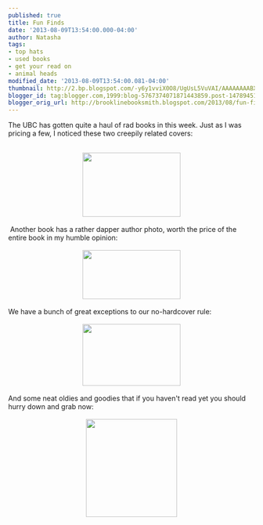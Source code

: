 ```yaml
---
published: true
title: Fun Finds
date: '2013-08-09T13:54:00.000-04:00'
author: Natasha
tags:
- top hats
- used books
- get your read on
- animal heads
modified_date: '2013-08-09T13:54:00.081-04:00'
thumbnail: http://2.bp.blogspot.com/-y6y1vviX0O8/UgUsL5VuVAI/AAAAAAAABXA/7vVNz_C9c4s/s72-c/deadheads.jpg
blogger_id: tag:blogger.com,1999:blog-5767374071871443859.post-1478945180390265998
blogger_orig_url: http://brooklinebooksmith.blogspot.com/2013/08/fun-finds.html
---
```


The UBC has gotten quite a haul of rad books in this week. Just as I was pricing a few, I noticed these two creepily related covers:<br /><br /><div class="separator" style="clear: both; text-align: center;"><a href="http://2.bp.blogspot.com/-y6y1vviX0O8/UgUsL5VuVAI/AAAAAAAABXA/7vVNz_C9c4s/s1600/deadheads.jpg" imageanchor="1" style="margin-left: 1em; margin-right: 1em;"><img border="0" height="131" src="http://2.bp.blogspot.com/-y6y1vviX0O8/UgUsL5VuVAI/AAAAAAAABXA/7vVNz_C9c4s/s200/deadheads.jpg" width="200" /></a></div><div class="separator" style="clear: both; text-align: center;"><br /></div>&nbsp;Another book has a rather dapper author photo, worth the price of the entire book in my humble opinion:<br /><br /><div class="separator" style="clear: both; text-align: center;"><a href="http://4.bp.blogspot.com/-LRqCvIijVYE/UgUsMF0yP7I/AAAAAAAABXI/-fpwzLdSVNU/s1600/authorphoto.jpg" imageanchor="1" style="margin-left: 1em; margin-right: 1em;"><img border="0" height="100" src="http://4.bp.blogspot.com/-LRqCvIijVYE/UgUsMF0yP7I/AAAAAAAABXI/-fpwzLdSVNU/s200/authorphoto.jpg" width="200" /></a></div><div class="separator" style="clear: both; text-align: center;"><br /></div>We have a bunch of great exceptions to our no-hardcover rule:<br /><br /><div class="separator" style="clear: both; text-align: center;"><a href="http://1.bp.blogspot.com/-FkiHoLe0tCU/UgUsLrf4OEI/AAAAAAAABW8/7eUqD6N9oLE/s1600/hardcore.jpg" imageanchor="1" style="margin-left: 1em; margin-right: 1em;"><img border="0" height="126" src="http://1.bp.blogspot.com/-FkiHoLe0tCU/UgUsLrf4OEI/AAAAAAAABW8/7eUqD6N9oLE/s200/hardcore.jpg" width="200" /></a></div><br />And some neat oldies and goodies that if you haven't read yet you should hurry down and grab now:<br /><br /><div class="separator" style="clear: both; text-align: center;"><a href="http://1.bp.blogspot.com/-p5S5Cf5YMAA/UgUsMkVs67I/AAAAAAAABXU/T6wyiI51X98/s1600/paperback.jpg" imageanchor="1" style="margin-left: 1em; margin-right: 1em;"><img border="0" height="200" src="http://1.bp.blogspot.com/-p5S5Cf5YMAA/UgUsMkVs67I/AAAAAAAABXU/T6wyiI51X98/s200/paperback.jpg" width="186" /></a></div>